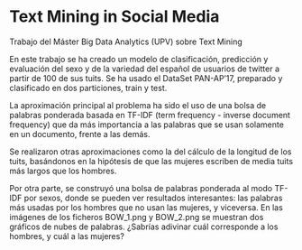 # Text Mining in Social Media
Trabajo del Máster Big Data Analytics (UPV) sobre Text Mining

En este trabajo se ha creado un modelo de clasificación, predicción y evaluación del sexo y de la variedad del español de usuarios de twitter a partir de 100 de sus tuits. Se ha usado el DataSet PAN-AP’17, preparado y clasificado en dos particiones, train y test. 

La aproximación principal al problema ha sido el uso de una bolsa de palabras ponderada basada en TF-IDF (term frequency - inverse document frequency) que da más importancia a las palabras que se usan solamente en un documento, frente a las demás.

Se realizaron otras aproximaciones como la del cálculo de la longitud de los tuits, basándonos en la hipótesis de que las mujeres escriben de media tuits más largos que los hombres. 

Por otra parte, se construyó una bolsa de palabras ponderada al modo TF-IDF por sexos, donde se pueden ver resultados interesantes: las palabras más usadas por los hombres que no usan las mujeres, y viceversa. En las imágenes de los ficheros BOW_1.png y BOW_2.png se muestran dos gráficos de nubes de palabras. ¿Sabrías adivinar cuál corresponde a los hombres, y cuál a las mujeres?
